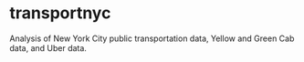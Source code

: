 # transportnyc
Analysis of New York City public transportation data, Yellow and Green Cab data, and Uber data.
